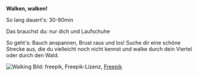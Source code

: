 **Walken, walken!**

So lang dauert's: 30-90min

Das brauchst du: nur dich und Laufschuhe

So geht's: Bauch anspannen, Brust raus und los! Suche dir eine schöne Strecke aus, die du vielleicht noch nicht kennst und walke durch dein Viertel oder durch den Wald.

![Walking](https://image.freepik.com/vektoren-kostenlos/explorer-mit-rucksackhintergrund_23-2148140395.jpg)
Bild: freepik, Freepik-Lizenz, [Freepik](https://de.freepik.com/vektoren-kostenlos/explorer-mit-rucksackhintergrund_4321859.htm#page=2&query=walking&position=19)
